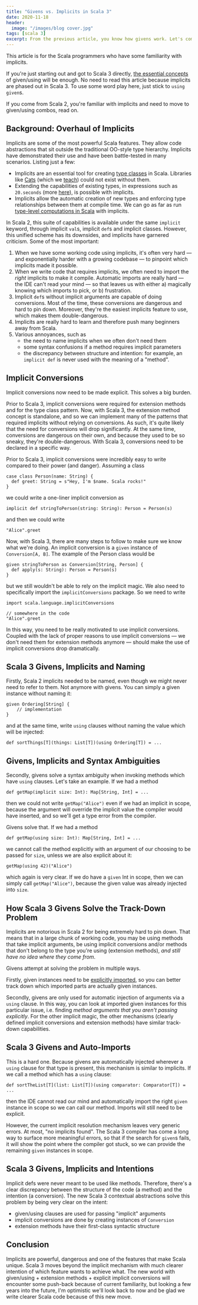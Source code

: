 ```yaml
---
title: "Givens vs. Implicits in Scala 3"
date: 2020-11-18
header:
  image: "/images/blog cover.jpg"
tags: [scala 3]
excerpt: From the previous article, you know how givens work. Let's compare them with the old Scala implicits.
---
```


This article is for the Scala programmers who have some familiarity with implicits.

If you're just starting out and got to Scala 3 directly, [the essential concepts](/scala-3-given-using) of given/using will be enough. No need to read this article because implicits are phased out in Scala 3. To use some word play here, just stick to `using` `given`s.

If you come from Scala 2, you're familiar with implicits and need to move to given/using combos, read on.

## Background: Overhaul of Implicits

Implicits are some of the most powerful Scala features. They allow code abstractions that sit outside the traditional OO-style type hierarchy. Implicits have demonstrated their use and have been battle-tested in many scenarios. Listing just a few:

- Implicits are an essential tool for creating [type classes](/why-are-typeclasses-useful/) in Scala. Libraries like [Cats](https://typelevel.org/cats) (which we [teach](https://rockthejvm.com/p/cats)) could not exist without them.
- Extending the capabilities of existing types, in expressions such as `20.seconds` (more [here](/twenty-seconds)), is possible with implicits.
- Implicits allow the automatic creation of new types and enforcing type relationships between them at compile time. We can go as far as run [type-level computations in Scala](/type-level-programming-part-1) with implicits.

In Scala 2, this suite of capabilities is available under the same `implicit` keyword, through implicit `val`s, implicit `def`s and implicit classes. However, this unified scheme has its downsides, and implicits have garnered criticism. Some of the most important:

1. When we have some working code using implicits, it's often very hard &mdash; and exponentially harder with a growing codebase &mdash; to pinpoint which implicits made it possible.
2. When we write code that requires implicits, we often need to import the _right_ implicits to make it compile. Automatic imports are really hard &mdash; the IDE can't read your mind &mdash; so that leaves us with either a) magically knowing which imports to pick, or b) frustration.
3. Implicit `def`s without implicit arguments are capable of doing conversions. Most of the time, these conversions are dangerous and hard to pin down. Moreover, they're the easiest implicits feature to use, which makes them double-dangerous.
4. Implicits are really hard to learn and therefore push many beginners away from Scala.
4. Various annoyances, such as 
    - the need to name implicits when we often don't need them
    - some syntax confusions if a method requires implicit parameters
    - the discrepancy between structure and intention: for example, an `implicit def` is never used with the meaning of a "method".
    
## Implicit Conversions

Implicit conversions now need to be made explicit. This solves a big burden.

Prior to Scala 3, implicit conversions were required for extension methods and for the type class pattern. Now, with Scala 3, the extension method concept is standalone, and so we can implement many of the patterns that required implicits without relying on conversions. As such, it's quite likely that the need for conversions will drop significantly. At the same time, conversions are dangerous on their own, and because they used to be so sneaky, they're double-dangerous. With Scala 3, conversions need to be declared in a specific way.

Prior to Scala 3, implicit conversions were incredibly easy to write compared to their power (and danger).  Assuming a class
                                                                                                           
```scala3
case class Person(name: String) {
  def greet: String = s"Hey, I'm $name. Scala rocks!"
}
```

we could write a one-liner implicit conversion as 

```scala3
implicit def stringToPerson(string: String): Person = Person(s)
```

and then we could write

```scala3
"Alice".greet
```

Now, with Scala 3, there are many steps to follow to make sure we know what we're doing. An implicit conversion is a `given` instance of `Conversion[A, B]`. The example of the Person class would be

```scala3
given stringToPerson as Conversion[String, Person] {
  def apply(s: String): Person = Person(s)
}
```

but we still wouldn't be able to rely on the implicit magic. We also need to specifically import the `implicitConversions` package. So we need to write

```scala3
import scala.language.implicitConversions

// somewhere in the code
"Alice".greet
```

In this way, you need to be really motivated to use implicit conversions. Coupled with the lack of proper reasons to use implicit conversions &mdash; we don't need them for extension methods anymore &mdash; should make the use of implicit conversions drop dramatically.

## Scala 3 Givens, Implicits and Naming

Firstly, Scala 2 implicits needed to be named, even though we might never need to refer to them. Not anymore with givens. You can simply a given instance without naming it:

```scala3
given Ordering[String] {
    // implementation
}
```

and at the same time, write `using` clauses without naming the value which will be injected:

```scala3
def sortThings[T](things: List[T])(using Ordering[T]) = ...
```

## Givens, Implicits and Syntax Ambiguities

Secondly, givens solve a syntax ambiguity when invoking methods which have `using` clauses. Let's take an example. If we had a method

```scala3
def getMap(implicit size: Int): Map[String, Int] = ...
```

then we could not write `getMap("Alice")` even if we had an implicit in scope, because the argument will override the implicit value the compiler would have inserted, and so we'll get a type error from the compiler.

Givens solve that. If we had a method

```scala3
def getMap(using size: Int): Map[String, Int] = ...
```

we cannot call the method explicitly with an argument of our choosing to be passed for `size`, unless we are also explicit about it:

```scala3
getMap(using 42)("Alice")
```

which again is very clear. If we do have a `given` Int in scope, then we can simply call `getMap("Alice")`, because the given value was already injected into `size`.

## How Scala 3 Givens Solve the Track-Down Problem

Implicits are notorious in Scala 2 for being extremely hard to pin down. That means that in a large chunk of working code, you may be using methods that take implicit arguments, be using implicit conversions and/or methods that don't belong to the type you're using (extension methods), _and still have no idea where they come from_.

Givens attempt at solving the problem in multiple ways.

Firstly, given instances need to be [explicitly imported](/scala-3-given-using/#importing-givens), so you can better track down which imported parts are actually given instances.

Secondly, givens are only used for automatic injection of arguments via a `using` clause. In this way, you can look at imported given instances for this particular issue, i.e. finding _method arguments that you aren't passing explicitly_. For the other implicit magic, the other mechanisms (clearly defined implicit conversions and extension methods) have similar track-down capabilities.

## Scala 3 Givens and Auto-Imports

This is a hard one. Because givens are automatically injected wherever a `using` clause for that type is present, this mechanism is similar to implicits. If we call a method which has a `using` clause:

```scala3
def sortTheList[T](list: List[T])(using comparator: Comparator[T]) = ...
``` 

then the IDE cannot read our mind and automatically import the right `given` instance in scope so we can call our method. Imports will still need to be explicit.

However, the current implicit resolution mechanism leaves very generic errors. At most, "no implicits found". The Scala 3 compiler has come a long way to surface more meaningful errors, so that if the search for `given`s fails, it will show the point where the compiler got stuck, so we can provide the remaining `given` instances in scope.

## Scala 3 Givens, Implicits and Intentions

Implicit defs were never meant to be used like methods. Therefore, there's a clear discrepancy between the structure of the code (a method) and the intention (a conversion). The new Scala 3 contextual abstractions solve this problem by being very clear on the intent:

- given/using clauses are used for passing "implicit" arguments
- implicit conversions are done by creating instances of `Conversion`
- extension methods have their first-class syntactic structure

## Conclusion

Implicits are powerful, dangerous and one of the features that make Scala unique. Scala 3 moves beyond the implicit mechanism with much clearer intention of which feature wants to achieve what. The new world with given/using + extension methods + explicit implicit conversions will encounter some push-back because of current familiarity, but looking a few years into the future, I'm optimistic we'll look back to now and be glad we write clearer Scala code because of this new move.